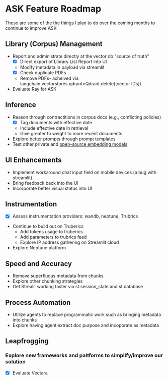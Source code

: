 # ASK Feature Roadmap
These are some of the the things I plan to do over the coming months to continue to improve ASK

## Library (Corpus) Management 
- Report and administrate directly at the vector db "source of truth"
    - [x] Direct export of Library List Report into UI
    - Modify metadata in payload via streamlit
    - [x] Check duplicate PDFs
    - Remove PDFs- acheived via langchain.vectorstores.qdrant>Qdrant.delete([vector IDs])
- Evaluate Ray for ASK

## Inference  
- Reason through contractitions in corpus docs (e.g., conflicting policies)
    -[x] Tag documents with effective date
    - Include effective date in retrieval 
    - Give greater to weight to more recent documents
- Explore better prompts through prompt templates
- Test other private and [open-source embedding models](https://huggingface.co/spaces/mteb/leaderboard)

## UI Enhancements  
- Implement workaround chat input field on mobile devices (a bug with streamlit)
- Bring feedback back into the UI
- Incorporate better visual status into UI

## Instrumentation  
- [x] Assess instrumentation providers: wandb, neptune, Trubrics
- Continue to build out on Truberics
    - Add tokens usage to truberics
    - Add parameters to trubrics feed
    - Explore IP address gathering on Streamlit cloud
- Explore Neptune platform

## Speed and Accuracy  
- Remove superfluous metadata from chunks
- Explore other chunking strategies
- Get Strealit working faster via st.session_state and st.database

## Process Automation  
- Utilize agents to replace programmatic work such as bringing metadata into chunks
- Explore having agent extract doc purpose and incoporate as metadata

## Leapfrogging
### Explore new frameworks and paltforms to simplify/improve our solution
- [x] Evaluate Vectara
